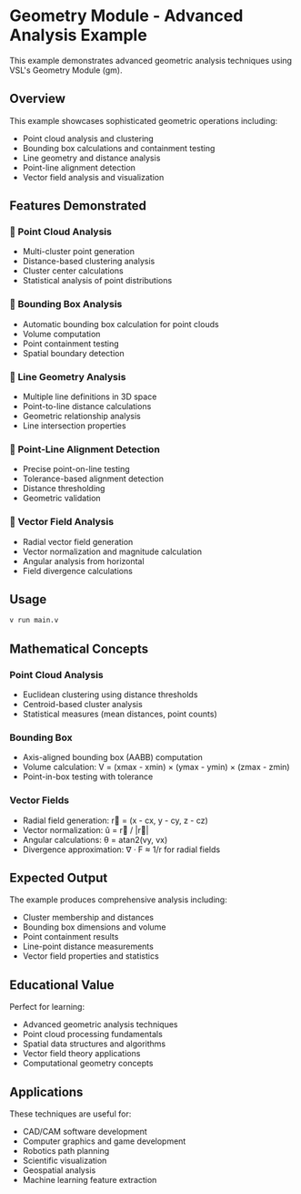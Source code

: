 # Geometry Module - Advanced Analysis Example

This example demonstrates advanced geometric analysis techniques using VSL's Geometry Module (gm).

## Overview

This example showcases sophisticated geometric operations including:

- Point cloud analysis and clustering
- Bounding box calculations and containment testing
- Line geometry and distance analysis
- Point-line alignment detection
- Vector field analysis and visualization

## Features Demonstrated

### 🔹 Point Cloud Analysis

- Multi-cluster point generation
- Distance-based clustering analysis
- Cluster center calculations
- Statistical analysis of point distributions

### 🔹 Bounding Box Analysis

- Automatic bounding box calculation for point clouds
- Volume computation
- Point containment testing
- Spatial boundary detection

### 🔹 Line Geometry Analysis

- Multiple line definitions in 3D space
- Point-to-line distance calculations
- Geometric relationship analysis
- Line intersection properties

### 🔹 Point-Line Alignment Detection

- Precise point-on-line testing
- Tolerance-based alignment detection
- Distance thresholding
- Geometric validation

### 🔹 Vector Field Analysis

- Radial vector field generation
- Vector normalization and magnitude calculation
- Angular analysis from horizontal
- Field divergence calculations

## Usage

```bash
v run main.v
```

## Mathematical Concepts

### Point Cloud Analysis
- Euclidean clustering using distance thresholds
- Centroid-based cluster analysis
- Statistical measures (mean distances, point counts)

### Bounding Box
- Axis-aligned bounding box (AABB) computation
- Volume calculation: V = (xmax - xmin) × (ymax - ymin) × (zmax - zmin)
- Point-in-box testing with tolerance

### Vector Fields
- Radial field generation: r⃗ = (x - cx, y - cy, z - cz)
- Vector normalization: û = r⃗ / |r⃗|
- Angular calculations: θ = atan2(vy, vx)
- Divergence approximation: ∇ · F ≈ 1/r for radial fields

## Expected Output

The example produces comprehensive analysis including:

- Cluster membership and distances
- Bounding box dimensions and volume
- Point containment results
- Line-point distance measurements
- Vector field properties and statistics

## Educational Value

Perfect for learning:

- Advanced geometric analysis techniques
- Point cloud processing fundamentals
- Spatial data structures and algorithms
- Vector field theory applications
- Computational geometry concepts

## Applications

These techniques are useful for:

- CAD/CAM software development
- Computer graphics and game development
- Robotics path planning
- Scientific visualization
- Geospatial analysis
- Machine learning feature extraction
